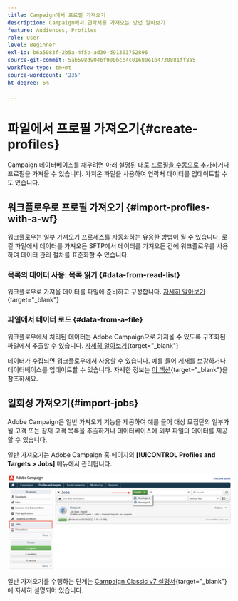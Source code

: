 ```yaml
---
title: Campaign에서 프로필 가져오기
description: Campaign에서 연락처를 가져오는 방법 알아보기
feature: Audiences, Profiles
role: User
level: Beginner
exl-id: b6a5083f-2b5a-4f5b-ad30-d91363752896
source-git-commit: 5ab598d904bf900bcb4c01680e1b4730881ff8a5
workflow-type: tm+mt
source-wordcount: '235'
ht-degree: 6%

---
```


# 파일에서 프로필 가져오기{#create-profiles}

Campaign 데이터베이스를 채우려면 아래 설명된 대로 [프로필을 수동으로 추가](create-profiles.md)하거나 프로필을 가져올 수 있습니다. 가져온 파일을 사용하여 연락처 데이터를 업데이트할 수도 있습니다.

## 워크플로우로 프로필 가져오기 {#import-profiles-with-a-wf}

워크플로우는 일부 가져오기 프로세스를 자동화하는 유용한 방법이 될 수 있습니다. 로컬 파일에서 데이터를 가져오든 SFTP에서 데이터를 가져오든 간에 워크플로우를 사용하여 데이터 관리 절차를 표준화할 수 있습니다.

### 목록의 데이터 사용: 목록 읽기 {#data-from-read-list}

워크플로우로 가져올 데이터를 파일에 준비하고 구성합니다. [자세히 알아보기](https://experienceleague.adobe.com/docs/campaign/automation/workflows/wf-activities/targeting-activities/read-list.html){target="_blank"}

### 파일에서 데이터 로드 {#data-from-a-file}

워크플로우에서 처리된 데이터는 Adobe Campaign으로 가져올 수 있도록 구조화된 파일에서 추출할 수 있습니다. [자세히 알아보기](https://experienceleague.adobe.com/docs/campaign/automation/workflows/wf-activities/action-activities/data-loading--file-.html){target="_blank"}

데이터가 수집되면 워크플로우에서 사용할 수 있습니다. 예를 들어 게재를 보강하거나 데이터베이스를 업데이트할 수 있습니다. 자세한 정보는 [이 섹션](https://experienceleague.adobe.com/docs/campaign/automation/workflows/introduction/use-workflow-data.html){target="_blank"}을 참조하세요.

## 일회성 가져오기{#import-jobs}

Adobe Campaign은 일반 가져오기 기능을 제공하여 예를 들어 대상 모집단의 일부가 될 고객 또는 잠재 고객 목록을 추출하거나 데이터베이스에 외부 파일의 데이터를 제공할 수 있습니다.

일반 가져오기는 Adobe Campaign 홈 페이지의 **[!UICONTROL Profiles and Targets > Jobs]** 메뉴에서 관리됩니다.

![](assets/new-import-job.png)

일반 가져오기를 수행하는 단계는 [Campaign Classic v7 설명서](https://experienceleague.adobe.com/docs/campaign-classic/using/getting-started/importing-and-exporting-data/generic-imports-exports/about-generic-imports-exports.html?lang=ko){target="_blank"}에 자세히 설명되어 있습니다.
